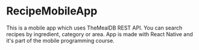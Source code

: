 # RecipeMobileApp
This is a mobile app which uses TheMealDB REST API. You can search recipes by ingredient, category or area. App is made with React Native and it's part of the mobile programming course.
